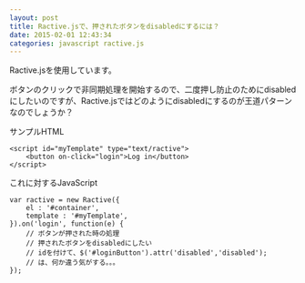```yaml
---
layout: post
title: Ractive.jsで、押されたボタンをdisabledにするには？
date: 2015-02-01 12:43:34
categories: javascript ractive.js
---
```

<p>Ractive.jsを使用しています。</p>

<p>ボタンのクリックで非同期処理を開始するので、二度押し防止のためにdisabledにしたいのですが、Ractive.jsではどのようにdisabledにするのが王道パターンなのでしょうか？</p>

<p>サンプルHTML</p>

<pre><code>&lt;script id="myTemplate" type="text/ractive"&gt;
    &lt;button on-click="login"&gt;Log in&lt;/button&gt;
&lt;/script&gt;
</code></pre>

<p>これに対するJavaScript</p>

<pre><code>var ractive = new Ractive({
    el : '#container',
    template : '#myTemplate',
}).on('login', function(e) {
    // ボタンが押された時の処理
    // 押されたボタンをdisabledにしたい
    // idを付けて、$('#loginButton').attr('disabled','disabled');
    // は、何か違う気がする。。。
});
</code></pre>

